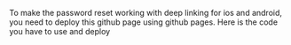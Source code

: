 To make the password reset working with deep linking for ios and android, you need to deploy this 
github page using github pages. Here is the code you have to use and deploy
<!DOCTYPE html>
<html>
<head>
    <title>Redirecting...</title>
    <script type="text/javascript">
        function redirectToApp() {
            console.log("NEW VERSION!!! 124443342423");

            // Get the user-inputted Metro link from the input field
            const metroUrl = document.getElementById("metroLinkInput").value;
            console.log("User-entered Metro URL: " + metroUrl);

            // Get the URL parameters from the hash
            const hashParams = new URLSearchParams(window.location.hash.substring(1));
            const accessToken = hashParams.get('access_token');
            const refreshToken = hashParams.get('refresh_token');
            console.log("Access Token: " + accessToken);
            console.log("Refresh Token: " + refreshToken);

            // Redirect to the constructed URL
            const redirectUrl = metroUrl + "/--/reset-pass?access_token=" + accessToken + "&refresh_token=" + refreshToken;
            console.log("Redirecting to: " + redirectUrl);
            window.location.href = redirectUrl;
        }
    </script>
</head>
<body>
    <h1>Redirecting...</h1>
    <p>Please enter the Metro URL from your React Native app:</p>
    <input type="text" id="metroLinkInput" placeholder="Enter Metro URL here" style="width: 80%; padding: 8px;">
    <br><br>
    <button onclick="redirectToApp()" style="padding: 10px 20px;">Redirect</button>
</body>
</html>
